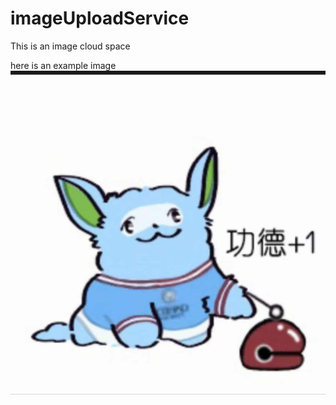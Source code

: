 # imageUploadService

This is an image cloud space

here is an example image
![My favourite football team](https://github.com/wengstA/imageUploadService/blob/main/goodgood.jpg?raw=true)
